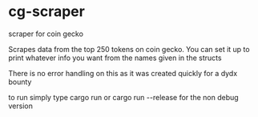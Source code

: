 # cg-scraper
scraper for coin gecko

Scrapes data from the top 250 tokens on coin gecko. You can set it up to print whatever info you want from the names given in the structs

There is no error handling on this as it was created quickly for a dydx bounty

to run simply type cargo run or cargo run --release for the non debug version
